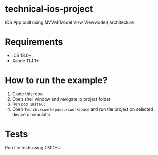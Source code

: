 # technical-ios-project

iOS App built using MVVM(Model View ViewModel) Architecture

# Requirements
- iOS 13.0+
- Xcode 11.4.1+

# How to run the example?

1. Clone this repo
1. Open shell window and navigate to project folder
1. Run `pod install`
1. Open `Twitch.xcworkspace.xcworkspace` and run the project on selected device or simulator

# Tests

Run the tests using CMD+U
